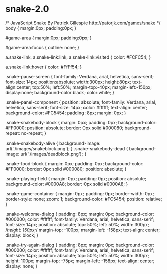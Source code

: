 # snake-2.0
/*
JavaScript Snake
By Patrick Gillespie
http://patorjk.com/games/snake
*/
body {
	margin:0px;
	padding:0px;
}

#game-area {
	margin:0px;
	padding:0px;
}

#game-area:focus { outline: none; }

a.snake-link, a.snake-link:link, a.snake-link:visited {
  color: #FCFC54; 
}

a.snake-link:hover {
  color: #FfFf54; 
}

.snake-pause-screen {
    font-family: Verdana, arial, helvetica, sans-serif; 
    font-size: 14px;
    position:absolute;
    width:300px;
    height:80px;
    text-align:center;
    top:50%;
    left:50%;
    margin-top:-40px;
    margin-left:-150px;
    display:none;
    background-color:black;
    color:white;
}

.snake-panel-component {
    position: absolute;
    font-family: Verdana, arial, helvetica, sans-serif; 
    font-size: 14px;
    color: #ffffff;
    text-align: center;
    background-color: #FC5454;
    padding: 8px;
    margin: 0px;
}

.snake-snakebody-block {
    margin: 0px;
    padding: 0px;
    background-color: #FF0000;
    position: absolute;
    border: 0px solid #000080;
    background-repeat: no-repeat;
}

.snake-snakebody-alive {
   background-image: url('./images/snakeblock.png');
}
.snake-snakebody-dead {
   background-image: url('./images/deadblock.png');
}

.snake-food-block {
    margin: 0px;
    padding: 0px;
    background-color: #FF0000;
    border: 0px solid #000080;
    position: absolute;
}

.snake-playing-field {
    margin: 0px;
    padding: 0px;
    position: absolute;
    background-color: #0000A8;
    border: 0px solid #0000A8;
}

.snake-game-container {
    margin: 0px;
    padding: 0px;
    border-width: 0px;
    border-style: none;
    zoom: 1;
    background-color: #FC5454;
    position: relative;
}
            
.snake-welcome-dialog {
    padding: 8px;
    margin: 0px;
    background-color: #000000;
    color: #ffffff;
    font-family: Verdana, arial, helvetica, sans-serif;
    font-size: 14px;
    position: absolute;
    top: 50%;
    left: 50%;
    width: 300px;
    /*height: 150px;*/
    margin-top: -100px;
    margin-left: -158px;
    text-align: center;
    display: block;
}

.snake-try-again-dialog {
    padding: 8px;
    margin: 0px;
    background-color: #000000;
    color: #ffffff;
    font-family: Verdana, arial, helvetica, sans-serif;
    font-size: 14px;
    position: absolute;
    top: 50%;
    left: 50%;
    width: 300px;
    height: 100px;
    margin-top: -75px;
    margin-left: -158px;
    text-align: center;
    display: none;
}
